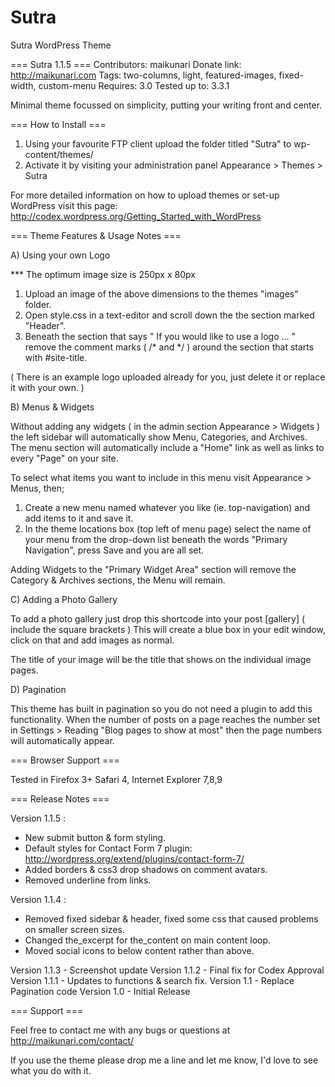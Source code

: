 Sutra
=====

Sutra WordPress Theme

=== Sutra 1.1.5 ===
Contributors:  maikunari
Donate link:  http://maikunari.com
Tags: two-columns, light, featured-images, fixed-width, custom-menu
Requires: 3.0
Tested up to: 3.3.1

Minimal theme focussed on simplicity, putting your writing front and center. 

=== How to Install ===

1. Using your favourite FTP client upload the folder titled "Sutra" to wp-content/themes/
2. Activate it by  visiting your administration panel Appearance > Themes > Sutra 

For more detailed information on how to upload themes or set-up WordPress 
visit this page: http://codex.wordpress.org/Getting_Started_with_WordPress


=== Theme Features & Usage Notes ===

A) Using your own Logo

***  The optimum image size is 250px x 80px

1. Upload an image of the above dimensions to the themes "images" folder.
2. Open style.css in a text-editor and scroll down the the section marked "Header".
3. Beneath the section that says " If you would like to use a logo … " remove the comment
marks ( /* and */ ) around the section that starts with #site-title.

( There is an example logo uploaded already for you, just delete it or replace it with your own. )


B) Menus & Widgets

Without adding any widgets ( in the admin section Appearance > Widgets ) the left sidebar
will automatically show Menu, Categories, and Archives.  The menu section will automatically include
a "Home" link as well as links to every "Page" on your site.

To select what items you want to include in this menu visit Appearance > Menus, then;
1. Create a new menu named whatever you like (ie. top-navigation) and add items to it and save it.
2. In the theme locations box (top left of menu page) select the name of your menu from the drop-down list
beneath the words "Primary Navigation", press Save and you are all set.

Adding Widgets to the "Primary Widget Area" section will remove the Category & Archives sections, 
the Menu will remain.



C) Adding a Photo Gallery

To add a photo gallery just drop this shortcode into your post  [gallery]  ( include the square brackets )
This will create a blue box in your edit window, click on that and add images as normal.

The title of your image will be the title that shows on the individual image pages.

D)  Pagination

This theme has built in pagination so you do not need a plugin to add this functionality.  When the 
number of posts on a page reaches the number set in Settings > Reading "Blog pages to show at most"
then the page numbers will automatically appear.


=== Browser Support ===

Tested in Firefox 3+
Safari 4, 
Internet Explorer 7,8,9


=== Release Notes ===

Version 1.1.5 :
- New submit button & form styling.
- Default styles for Contact Form 7 plugin: http://wordpress.org/extend/plugins/contact-form-7/ 
- Added borders & css3 drop shadows on comment avatars.
- Removed underline from links.


Version 1.1.4 : 
- Removed fixed sidebar & header, fixed some css that caused problems on smaller screen sizes.  
- Changed the_excerpt for the_content on main content loop. 
- Moved social icons to below content rather than above.


Version 1.1.3 - Screenshot update
Version 1.1.2 - Final fix for Codex Approval
Version 1.1.1 - Updates to functions & search fix.
Version 1.1 - Replace Pagination code
Version 1.0 - Initial Release


=== Support ===

Feel free to contact me with any bugs or questions 
at http://maikunari.com/contact/

If you use the theme please drop me a line and let me know, I'd love to 
see what you do with it.






